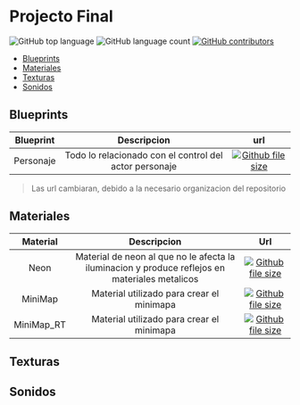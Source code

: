# Projecto Final

![GitHub top language](https://img.shields.io/github/languages/top/RGVylar/DuckGameContent.svg)
![GitHub language count](https://img.shields.io/github/languages/count/RGVylar/DuckGameContent.svg)
[![GitHub contributors](https://img.shields.io/github/contributors/RGVylar/DuckGameContent.svg)](https://github.com/RGVylar/DuckGameContent/graphs/contributors)

* [Blueprints](#blueprints)
* [Materiales](#materiales)
* [Texturas](#texturas)
* [Sonidos](#sonidos)

<a name="blueprints"></a>
## Blueprints
| Blueprint   |     Descripcion   |     url      |
|   :---:     |     :---:         |     :---:    |
| Personaje   | Todo lo relacionado con el control del actor personaje | [![Github file size](https://img.shields.io/github/size/RGVylar/DuckGameContent/2DSideScrollerBP/Blueprints/2DSideScrollerCharacter.uasset.svg)](https://github.com/RGVylar/DuckGameContent/blob/master/2DSideScrollerBP/Blueprints/2DSideScrollerCharacter.uasset) |
>Las url cambiaran, debido a la necesario organizacion del repositorio

<a name="materiales"></a>
## Materiales
| Material   |     Descripcion   |     Url         |
|   :---:    |     :---:         |     :---:       |  
| Neon       | Material de neon al que no le afecta la iluminacion y produce reflejos en materiales metalicos | [![Github file size](https://img.shields.io/github/size/RGVylar/DuckGameContent/2DSideScrollerBP/Neon.uasset.svg)](https://github.com/RGVylar/DuckGameContent/blob/master/2DSideScrollerBP/Neon.uasset) |
| MiniMap    | Material utilizado para crear el minimapa  | [![Github file size](https://img.shields.io/github/size/RGVylar/DuckGameContent/2DSideScroller/Materials/MiniMap.uasset.svg)](https://github.com/RGVylar/DuckGameContent/blob/master/2DSideScroller/Materials/MiniMap.uasset) |
| MiniMap_RT | Material utilizado para crear el minimapa | [![Github file size](https://img.shields.io/github/size/RGVylar/DuckGameContent/2DSideScroller/Materials/MiniMap_RT.uasset.svg)](https://github.com/RGVylar/DuckGameContent/blob/master/2DSideScroller/Materials/MiniMap_RT.uasset) |

<a name="texturas"></a>
## Texturas

<a name="sonidos"></a>
## Sonidos



